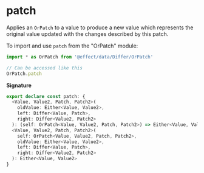 # patch

Applies an `OrPatch` to a value to produce a new value which represents
the original value updated with the changes described by this patch.

To import and use `patch` from the "OrPatch" module:

```ts
import * as OrPatch from '@effect/data/Differ/OrPatch'

// Can be accessed like this
OrPatch.patch
```

**Signature**

```ts
export declare const patch: {
  <Value, Value2, Patch, Patch2>(
    oldValue: Either<Value, Value2>,
    left: Differ<Value, Patch>,
    right: Differ<Value2, Patch2>
  ): (self: OrPatch<Value, Value2, Patch, Patch2>) => Either<Value, Value2>
  <Value, Value2, Patch, Patch2>(
    self: OrPatch<Value, Value2, Patch, Patch2>,
    oldValue: Either<Value, Value2>,
    left: Differ<Value, Patch>,
    right: Differ<Value2, Patch2>
  ): Either<Value, Value2>
}
```
